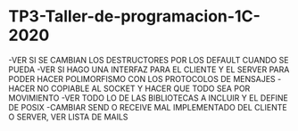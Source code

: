 # TP3-Taller-de-programacion-1C-2020


-VER SI SE CAMBIAN LOS DESTRUCTORES POR LOS DEFAULT CUANDO SE PUEDA
-VER SI HAGO UNA INTERFAZ PARA EL CLIENTE Y EL SERVER PARA PODER HACER
POLIMORFISMO CON LOS PROTOCOLOS DE MENSAJES
-HACER NO COPIABLE AL SOCKET Y HACER QUE TODO SEA POR MOVIMIENTO
-VER TODO LO DE LAS BIBLIOTECAS A INCLUIR Y EL DEFINE DE POSIX
-CAMBIAR SEND O RECEIVE MAL IMPLEMENTADO DEL CLIENTE O SERVER, VER LISTA DE MAILS
